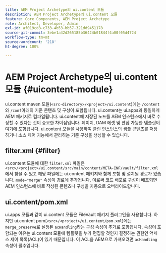 ```yaml
---
title: AEM Project Archetype의 ui.content 모듈
description: AEM Project Archetype의 ui.content 모듈
feature: Core Components, AEM Project Archetype
role: Architect, Developer, Admin
exl-id: af019cd8-c733-4b53-bb57-321dd9451178
source-git-commit: 3ebe1a42d265185b36424b01844f4a00f05d4724
workflow-type: tm+mt
source-wordcount: '218'
ht-degree: 100%

---
```


# AEM Project Archetype의 ui.content 모듈 {#uicontent-module}

ui.content maven 모듈(`<src-directory>/<project>/ui.content`)에는 `/content`와 `/conf`아래의 기준 콘텐츠 및 구성이 포함됩니다. ui.content는 ui.apps과 동일하게 AEM 패키지로 컴파일됩니다. ui.content에 저장된 노드를 AEM 인스턴스에서 바로 수정할 수 있다는 것이 중요한 차이점입니다. 페이지, DAM 에셋 및 편집 가능한 템플릿이 여기에 포함됩니다. ui.content 모듈을 사용하여 클린 인스턴스의 샘플 콘텐츠를 저장하거나 소스 제어 기능에서 관리하는 기준 구성을 생성할 수 있습니다.

## filter.xml {#filter}

ui.content 모듈에 대한 `filter.xml` 파일은 `<src>/<project>/ui.content/src/main/content/META-INF/vault/filter.xml`에서 찾을 수 있고 해당 파일에는 ui.content 패키지와 함께 포함 및 설치될 경로가 있습니다. `mode="merge"` 속성이 경로에 추가됩니다. 이로써 코드 배포로 구성이 배포되면 AEM 인스턴스에 바로 작성된 콘텐츠나 구성을 자동으로 오버라이드합니다.

## ui.content/pom.xml

ui.apps 모듈과 같이 ui.content 모듈은 FileVault 패키지 플러그인을 사용합니다. 하지만 ui.content pom(`<src>/<project>/ui.content/pom.xml`)에는 `merge_preserve`로 설정된 `acHandling`라는 구성 속성이 추가로 포함됩니다. 속성이 포함되는 이유는 ui.content 모듈에 템플릿을 누가 편집할 것인지 결정하는 권한인 액세스 제어 목록(ACL)이 있기 때문입니다. 이 ACL을 AEM으로 가져오려면 `acHandling` 속성이 필수입니다.
